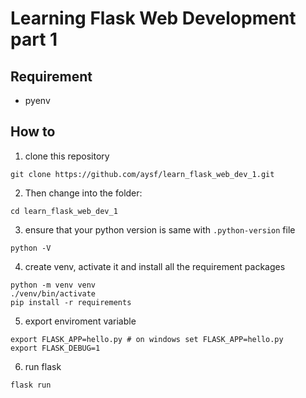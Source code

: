 # Learning Flask Web Development part 1

## Requirement 

- pyenv

## How to

1. clone this repository
```
git clone https://github.com/aysf/learn_flask_web_dev_1.git
```

2. Then change into the folder:
```
cd learn_flask_web_dev_1
```

3. ensure that your python version is same with `.python-version` file
```
python -V
```

4. create venv, activate it and install all the requirement packages
```
python -m venv venv
./venv/bin/activate
pip install -r requirements
```

5. export enviroment variable
```
export FLASK_APP=hello.py # on windows set FLASK_APP=hello.py
export FLASK_DEBUG=1  
```

6. run flask
```
flask run
```
